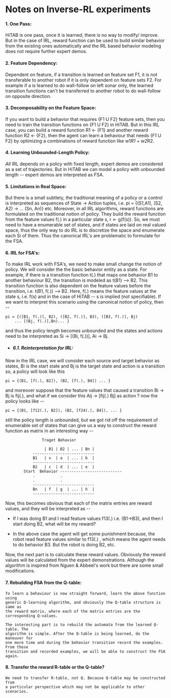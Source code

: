 Notes on Inverse-RL experiments
===============================

#### 1. One Pass:
 HiTAB is one pass, once it is learned, there is no way to modify/
 improve. But in the case of IRL, reward function can be used to 
 build similar behavior from the existing ones automatically and 
 the IRL based behavior modeling does not require further expert 
 demos.

#### 2. Feature Dependency:
 Dependent on feature, if a transition is learned on feature set 
 F1, it is not transferable to another robot if it is only dependent 
 on feature sets F2. For example if a is learned to do wall-follow on 
 left sonar only, the learned transition functions can't be transferred 
 to another robot to do wall-follow on opposite direction.

#### 3. Decomposability on the Feature Space:
 If you want to build a behavior that requires {F1 U F2} feature sets, 
 then you need to train the transition functions on {F1 U F2} in HiTAB. 
 But in this IRL case, you can build a reward function R1 <- {F1} and 
 another reward function R2 <- {F2}, then the agent can learn a behaviour 
 that needs {F1 U F2} by optimizing a combinations of reward function like 
 w1*R1 + w2*R2.

#### 4. Learning Unbounded-Length Policy:
 *All* IRL depends on a policy with fixed length, expert demos are 
 considered as a set of trajectories. But in HiTAB we can model a 
 policy with unbounded length -- expert demos are interpreted as 
 FSA. 

#### 5. Limitations in Real Space:
 But there is a small subtlety, the traditional meaning of a policy 
 or a control is interpreted as sequences of State -> Action tuples,
 i.e. pi = {(S1,A1), (S2, A2) -> ... (Sn, An)} etc. Moreover, in all 
 IRL algorithms, reward functions are formulated on the traditional 
 notion of policy. They build the reward function from the feature 
 values f(.) in a particular state s, r <- g(f(s)). So, we must need to 
 have a enumerable set of states, and if states are laid on real valued
 space, thus the only way to do IRL is to discretize the space and
 enumerate each Si of them. Thus the canonical IRL's are problematic
 to formulate for the FSA.

#### 6. IRL for FSA's:
 To make IRL work with FSA's, we need to make small change the notion of
 policy. We will consider the the basic behavior entity as a state. For 
 example, if there is a transition function t(.) that maps one behavior B1
 to another behaviour B2, the transition is modeled as t(B1) --> B2. This 
 transition function is also dependent on the feature values before the 
 transition, i.e. t(B1, f(.)) --> B2. Here, f(.) means the feature values 
 at the state s, i.e. f(s) and in the case of HiTAB -- s is implied (not 
 specifiable). If we want to interpret this scenario using the canonical 
 notion of policy, then -- 
 	
 	pi = {([B1, f(.)], B2), ([B2, f(.)], B3), ([B3, f(.)], Bj)
 		... [(Bj, f(.)],Bn)... }
 
 and thus the policy length becomes unbounded and the states and actions 
 need to be interpreted as Si -> [(Bi, f(.))], Ai -> Bj.

 * ##### 6.1. Reinterpretation for IRL:
  Now in the IRL case, we will consider each source and target 
  behavior as states, Bi is the start state and Bj is the target 
  state and action is a transition so, a policy will look like this
  
  	pi = {(B1, [f(.), B2]), (B2, [f(.), B4]) ... }
  
  and moreover suppose that the feature values that caused a
  transition Bi -> Bj is fij(.), and what if we consider this 
  Aij -> [fij(.) Bj] as action ? now the policy looks like --
  
  	pi = {(B1, [f12(.), B2]), (B2, [f24(.), B4]), ... } 
  
  still the policy length is unbounded, but we got rid off the 
  requirement of enumerable set of states that can give us a way 
  to construct the reward function as matrix in an interesting 
  way --
  
					Traget Behavior

				     | B1 | B2 | ... | Bn |
  				---------------------------
  				B1   | x  | a  | ... | b  |
  				---------------------------
  				B2   | c  | d  | ... | e  |
	        Start  Behavior ---------------------------
  				.			.
  				.			.
  				---------------------------
  				Bn   | f  | g  | ... | h  |
  				---------------------------
  
  Now, this becomes obvious that each of the matrix entries are
  reward values, and they will be interpreted as --

  * If I was doing B1 and I read feature values f13(.)
    i.e. (B1->B3), and then I start doing B2, what will 
    be my reward?
  
  * In the above case the agent will get some punishment
    because, the robot read feature values similar to f13(.)
    , which means the agent needs to do behavior B3. But the
    robot is doing B2, etc.
  
  Now, the next part is to calculate these reward values. Obviously
  the reward values will be calculated from the expert demonstrations.
  Although the algorithm is inspired from Nguen & Abbeel's work but
  there are some small modifications.  		
	 
#### 7. Rebuilding FSA from the Q-table:
	To learn a behaviour is now straight forward, learn the above function using 
	generic Q-learning algorithm, and obviously the Q-table structure is same as
	the reward matrix, where each of the matrix entries are the corresponding Q-values. 

	The interesting part is to rebuild the automata from the learned Q-table. The 
	algorithm is simple. After the Q-table is being learned, do the maneuver for 
	one more time and during the behavior transition record the examples. From these
	transition and recorded examples, we will be able to construct the FSA again.

#### 8. Transfer the reward R-table or the Q-table?
	We need to transfer R-table, not Q. Because Q-table may be constructed from
	a particular perspective which may not be applicable to other scenarios. 
